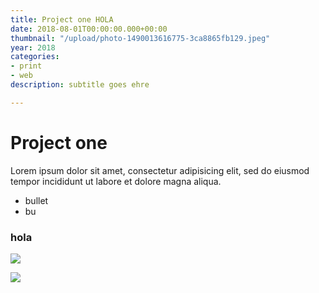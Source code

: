 ```yaml
---
title: Project one HOLA
date: 2018-08-01T00:00:00.000+00:00
thumbnail: "/upload/photo-1490013616775-3ca8865fb129.jpeg"
year: 2018
categories:
- print
- web
description: subtitle goes ehre

---
```

# Project one

Lorem ipsum dolor sit amet, consectetur adipisicing elit, sed do eiusmod tempor incididunt ut labore et dolore magna aliqua.

* bullet
* bu

### hola

![](/upload/piq_168847.png)

![](/upload/photo-1490013616775-3ca8865fb129.jpeg)